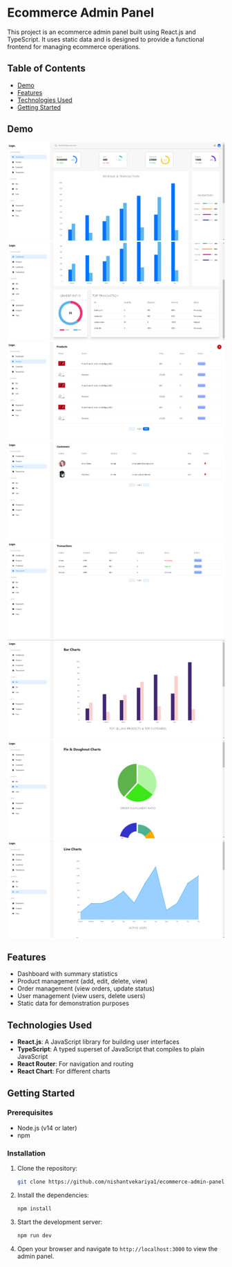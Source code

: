 # Ecommerce Admin Panel

This project is an ecommerce admin panel built using React.js and TypeScript. It uses static data and is designed to provide a functional frontend for managing ecommerce operations.

## Table of Contents

- [Demo](#demo)
- [Features](#features)
- [Technologies Used](#technologies-used)
- [Getting Started](#getting-started)

## Demo

![Demo Screenshot](https://github.com/nishantvekariya1/ecommerce-admin-panel/blob/master/Screenshots/1.png)
![Demo Screenshot](https://github.com/nishantvekariya1/ecommerce-admin-panel/blob/master/Screenshots/2.png)
![Demo Screenshot](https://github.com/nishantvekariya1/ecommerce-admin-panel/blob/master/Screenshots/3.png)
![Demo Screenshot](https://github.com/nishantvekariya1/ecommerce-admin-panel/blob/master/Screenshots/4.png)
![Demo Screenshot](https://github.com/nishantvekariya1/ecommerce-admin-panel/blob/master/Screenshots/5.png)
![Demo Screenshot](https://github.com/nishantvekariya1/ecommerce-admin-panel/blob/master/Screenshots/6.png)
![Demo Screenshot](https://github.com/nishantvekariya1/ecommerce-admin-panel/blob/master/Screenshots/7.png)
![Demo Screenshot](https://github.com/nishantvekariya1/ecommerce-admin-panel/blob/master/Screenshots/8.png)

## Features

- Dashboard with summary statistics
- Product management (add, edit, delete, view)
- Order management (view orders, update status)
- User management (view users, delete users)
- Static data for demonstration purposes

## Technologies Used

- **React.js**: A JavaScript library for building user interfaces
- **TypeScript**: A typed superset of JavaScript that compiles to plain JavaScript
- **React Router**: For navigation and routing
- **React Chart**: For different charts

## Getting Started

### Prerequisites

- Node.js (v14 or later)
- npm

### Installation

1. Clone the repository:
    ```bash
    git clone https://github.com/nishantvekariya1/ecommerce-admin-panel.git
    ```

2. Install the dependencies:
    ```bash
    npm install
    ```

3. Start the development server:
    ```bash
    npm run dev
    ```

4. Open your browser and navigate to `http://localhost:3000` to view the admin panel.
